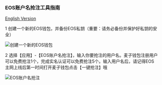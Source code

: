 ### EOS账户名抢注工具指南

[English Version](http://help.medishares.org/en/eosacct/)

1 创建一个新的EOS钱包，并备份EOS私钥（重要：请务必备份并保护好私钥的安全）

![创建一个新的EOS钱包](http://7b1fck.com1.z0.glb.clouddn.com/2018-05-02-eosmapping14.png)

2 选择【应用】-【EOS账户名抢注】，输入你要抢注的用户名。麦子钱包注册用户可以免费抢注1个，完成实名认证可以免费抢注5个。输入用户名后，请记得EOS主网上线后第一时间打开麦子钱包点击【一键抢注】哦

![EOS账户名抢注](http://7b1fck.com1.z0.glb.clouddn.com/2018-05-02-eosaccount11.jpg)
